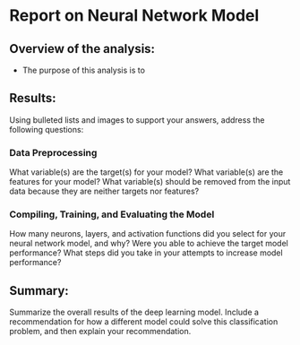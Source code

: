 # Report on Neural Network Model 

## Overview of the analysis: 
- The purpose of this analysis is to 

## Results: 
Using bulleted lists and images to support your answers, address the following questions:
### Data Preprocessing
What variable(s) are the target(s) for your model?
What variable(s) are the features for your model?
What variable(s) should be removed from the input data because they are neither targets nor features?

### Compiling, Training, and Evaluating the Model
How many neurons, layers, and activation functions did you select for your neural network model, and why?
Were you able to achieve the target model performance?
What steps did you take in your attempts to increase model performance?

## Summary: 
Summarize the overall results of the deep learning model. Include a recommendation for how a different model could solve this classification problem, and then explain your recommendation.
